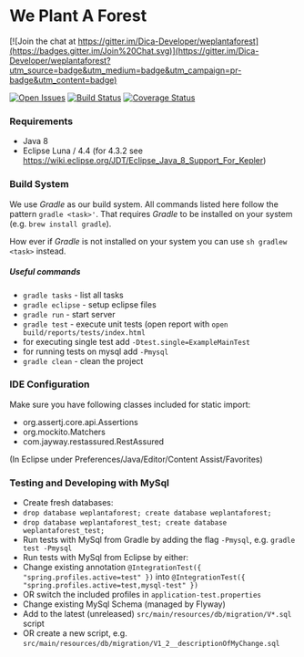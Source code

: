 # We Plant A Forest

[![Join the chat at https://gitter.im/Dica-Developer/weplantaforest](https://badges.gitter.im/Join%20Chat.svg)](https://gitter.im/Dica-Developer/weplantaforest?utm_source=badge&utm_medium=badge&utm_campaign=pr-badge&utm_content=badge)

[![Open Issues](http://img.shields.io/github/issues/Dica-Developer/weplantaforest.svg?style=flat-square&label=Open%20Issues)](https://github.com/Dica-Developer/weplantaforest/issues)
[![Build Status](http://img.shields.io/travis/Dica-Developer/weplantaforest/master.svg?style=flat-square&label=Travis%20CI)](https://travis-ci.org/Dica-Developer/weplantaforest)
[![Coverage Status](http://img.shields.io/coveralls/Dica-Developer/weplantaforest/master.svg?style=flat-square&label=Test%20Coverage)](https://coveralls.io/r/Dica-Developer/weplantaforest?branch=master)

### Requirements

* Java 8
* Eclipse Luna / 4.4 (for 4.3.2 see https://wiki.eclipse.org/JDT/Eclipse_Java_8_Support_For_Kepler)

### Build System
We use *Gradle* as our build system. All commands listed here follow the pattern ```gradle <task>'```. That requires *Gradle* to be installed on your system (e.g. ```brew install gradle```). 

How ever if *Gradle* is not installed on your system you can use ```sh gradlew <task>``` instead.

##### Useful commands
* ```gradle tasks``` - list all tasks
* ```gradle eclipse``` - setup eclipse files
* ```gradle run``` - start server
* ```gradle test``` - execute unit tests (open report with ```open build/reports/tests/index.html```
 * for executing single test add ```-Dtest.single=ExampleMainTest```
 * for running tests on mysql add ```-Pmysql``` 
* ```gradle clean``` - clean the project

### IDE Configuration
Make sure you have following classes included for static import:
* org.assertj.core.api.Assertions
* org.mockito.Matchers
* com.jayway.restassured.RestAssured

(In Eclipse under Preferences/Java/Editor/Content Assist/Favorites)

### Testing and Developing with MySql
* Create fresh databases:
 * ```drop database weplantaforest; create database weplantaforest;```
 * ```drop database weplantaforest_test; create database weplantaforest_test;```
* Run tests with MySql from Gradle by adding the flag ```-Pmysql```, e.g. ```gradle  test -Pmysql ```
* Run tests with MySql from Eclipse by either:
 * Change existing annotation ```@IntegrationTest({ "spring.profiles.active=test" })``` into ```@IntegrationTest({ "spring.profiles.active=test,mysql-test" })```
 * OR switch the included profiles in ```application-test.properties```
* Change existing MySql Schema (managed by Flyway)
 * Add to the latest (unreleased) ```src/main/resources/db/migration/V*.sql``` script
 * OR create a new script, e.g. ```src/main/resources/db/migration/V1_2__descriptionOfMyChange.sql```